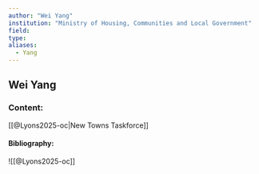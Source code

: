 ```yaml
---
author: "Wei Yang"
institution: "Ministry of Housing, Communities and Local Government"
field:
type:
aliases:
  - Yang
---
```


## Wei Yang

### Content:
[[@Lyons2025-oc|New Towns Taskforce]]

#### Bibliography:

![[@Lyons2025-oc]]